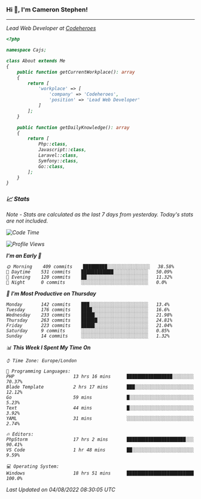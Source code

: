 ### Hi 👋, I'm Cameron Stephen!
<hr>
<p><em>Lead Web Developer at <a href="https://codeheroes.co.uk">Codeheroes</a></p>


```php
<?php

namespace Cajs;

class About extends Me
{
    public function getCurrentWorkplace(): array
    {
        return [
            'workplace' => [
                'company' => 'Codeheroes',
                'position' => 'Lead Web Developer'
            ]
        ];
    }

    public function getDailyKnowledge(): array
    {
        return [
            Php::class,
            Javascript::class,
            Laravel::class,
            Symfony::class,
            Go::class,
        ];
    }
}
```

### 📈 Stats
<p><em>Note - Stats are calculated as the last 7 days from yesterday. Today's stats are not included.</em></p>


<!--START_SECTION:waka-->
![Code Time](http://img.shields.io/badge/Code%20Time-3%2C064%20hrs%2037%20mins-blue)

![Profile Views](http://img.shields.io/badge/Profile%20Views-0-blue)

**I'm an Early 🐤** 

```text
🌞 Morning    409 commits    █████████░░░░░░░░░░░░░░░░   38.58% 
🌆 Daytime    531 commits    ████████████░░░░░░░░░░░░░   50.09% 
🌃 Evening    120 commits    ██░░░░░░░░░░░░░░░░░░░░░░░   11.32% 
🌙 Night      0 commits      ░░░░░░░░░░░░░░░░░░░░░░░░░   0.0%

```
📅 **I'm Most Productive on Thursday** 

```text
Monday       142 commits    ███░░░░░░░░░░░░░░░░░░░░░░   13.4% 
Tuesday      176 commits    ████░░░░░░░░░░░░░░░░░░░░░   16.6% 
Wednesday    233 commits    █████░░░░░░░░░░░░░░░░░░░░   21.98% 
Thursday     263 commits    ██████░░░░░░░░░░░░░░░░░░░   24.81% 
Friday       223 commits    █████░░░░░░░░░░░░░░░░░░░░   21.04% 
Saturday     9 commits      ░░░░░░░░░░░░░░░░░░░░░░░░░   0.85% 
Sunday       14 commits     ░░░░░░░░░░░░░░░░░░░░░░░░░   1.32%

```


📊 **This Week I Spent My Time On** 

```text
⌚︎ Time Zone: Europe/London

💬 Programming Languages: 
PHP                      13 hrs 16 mins      █████████████████░░░░░░░░   70.37% 
Blade Template           2 hrs 17 mins       ███░░░░░░░░░░░░░░░░░░░░░░   12.12% 
Go                       59 mins             █░░░░░░░░░░░░░░░░░░░░░░░░   5.23% 
Text                     44 mins             █░░░░░░░░░░░░░░░░░░░░░░░░   3.92% 
YAML                     31 mins             ░░░░░░░░░░░░░░░░░░░░░░░░░   2.74%

🔥 Editors: 
PhpStorm                 17 hrs 2 mins       ██████████████████████░░░   90.41% 
VS Code                  1 hr 48 mins        ██░░░░░░░░░░░░░░░░░░░░░░░   9.59%

💻 Operating System: 
Windows                  18 hrs 51 mins      █████████████████████████   100.0%

```


 Last Updated on 04/08/2022 08:30:05 UTC
<!--END_SECTION:waka-->
